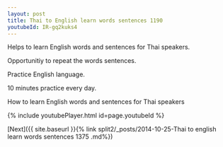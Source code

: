 ```yaml
---
layout: post
title: Thai to English learn words sentences 1190 
youtubeId: IR-gq2kuks4
---
```

 
 
Helps to learn English words and sentences for Thai speakers.

Opportunitiy to repeat the words sentences. 

Practice English language. 
 
10 minutes practice every day. 
 
How to learn English words and sentences for Thai speakers 
 
{% include youtubePlayer.html id=page.youtubeId %}
 
 
[Next]({{ site.baseurl }}{% link  split2/_posts/2014-10-25-Thai to english learn words sentences 1375 .md%})
 

